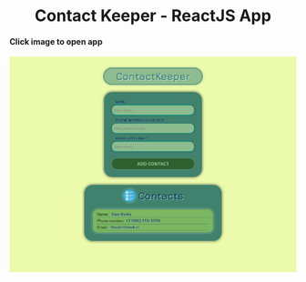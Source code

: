 <h1 align="center">Contact Keeper - ReactJS App</h1>

#### Click image to open app

<p align="center">
    <a href="https://contactkeeper-reactapp.vercel.app/"><img src="/src/assets/images/contactkeeper_baner.png" alt="Contact Keeper""></a>
</p>
